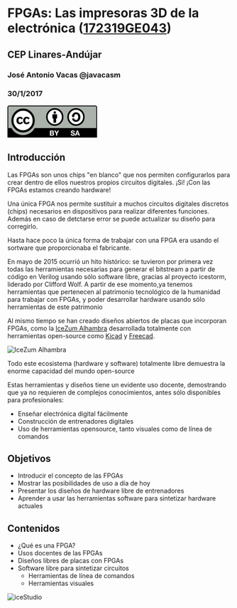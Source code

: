 # FPGAs: Las impresoras 3D de la electrónica ([172319GE043](https://www.juntadeandalucia.es/educacion/secretariavirtual/consultaCEP/actividad/172319GE043/))

## CEP Linares-Andújar

### José Antonio Vacas @javacasm

### 30/1/2017

![Licencia CC](./images/Licencia_CC.png)

## Introducción

Las FPGAs son unos chips "en blanco" que nos permiten configurarlos para crear dentro de ellos nuestros propios circuitos digitales. ¡Si! ¡Con las FPGAs estamos creando hardware!

Una única FPGA nos permite sustituir a muchos circuitos digitales discretos (chips) necesarios en dispositivos para realizar diferentes funciones. Además en caso de detctarse error se puede actualizar su diseño para corregirlo.

Hasta hace poco la única forma de trabajar con una FPGA era usando el sortware que proporcionaba el fabricante.

En mayo de 2015 ocurrió un hito histórico: se tuvieron por primera vez todas las herramientas necesarias para generar el bitstream a partir de código en Verilog usando sólo software libre, gracias al proyecto icestorm, liderado por Clifford Wolf. A partir de ese momento,ya tenemos herramientas que pertenecen al patrimonio tecnológico de la humanidad para trabajar con FPGAs, y poder desarrollar hardware usando sólo herramientas de este patrimonio

Al mismo tiempo se han creado diseños abiertos de placas que incorporan FPGAs, como la [IceZum Alhambra](https://github.com/FPGAwars/icezum) desarrollada totalmente con herramientas open-source como [Kicad](http://kicad-pcb.org/) y [Freecad](freecadweb.org).

![IceZum Alhambra](https://github.com/FPGAwars/icezum/raw/master/wiki/V1.1-RC1/icezum-alhambra-v1.1.jpg)

Todo este ecosistema (hardware y software) totalmente libre demuestra la enorme capacidad del mundo open-source

Estas herramientas y diseños tiene un evidente uso docente, demostrando que ya no requieren de complejos conocimientos, antes sólo disponibles para profesionales:

* Enseñar electrónica digital fácilmente
* Construcción de entrenadores digitales
* Uso de herramientas opensource, tanto visuales como de línea de comandos

## Objetivos

* Introducir el concepto  de las FPGAs
* Mostrar las posibilidades de uso a día de hoy
* Presentar los diseños de hardware libre de entrenadores
* Aprender a usar las herramientas software para sintetizar hardware actuales

## Contenidos

* ¿Qué es una FPGA?
* Usos docentes de las FPGAs
* Diseños libres de placas con FPGAs
* Software libre para sintetizar circuitos
  * Herramientas de línea de comandos
  * Herramientas visuales

![iceStudio](https://github.com/FPGAwars/icestudio/raw/develop/doc/images/icestudio-0.2-project.png?raw=true)
